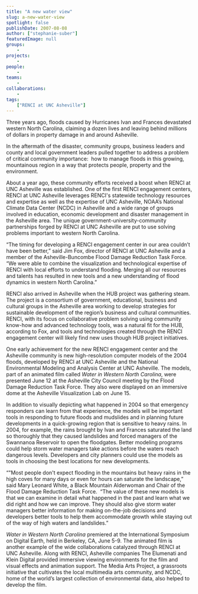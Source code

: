 ```yaml
---
title: "A new water view"
slug: a-new-water-view
spotlight: false
publishDate: 2007-08-08
author: ["stephanie-suber"]
featuredImage: null
groups:
    - 
projects:
    - 
people:
    - 
teams: 
    - 
collaborations:
    - 
tags:
    ["RENCI at UNC Asheville"]
---
```

Three years ago, floods caused by Hurricanes Ivan and Frances devastated western North Carolina, claiming a dozen lives and leaving behind millions of dollars in property damage in and around Asheville.<!--more-->

In the aftermath of the disaster, community groups, business leaders and county and local government leaders pulled together to address a problem of critical community importance:  how to manage floods in this growing, mountainous region in a way that protects people, property and the environment.

About a year ago, these community efforts received a boost when RENCI at UNC Asheville was established. One of the first RENCI engagement centers, RENCI at UNC Asheville leverages RENCI's statewide technology resources and expertise as well as the expertise of UNC Asheville, NOAA’s National Climate Data Center (NCDC) in Asheville and a wide range of groups involved in education, economic development and disaster management in the Asheville area. The unique government-university-community partnerships forged by RENCI at UNC Asheville are put to use solving problems important to western North Carolina.

“The timing for developing a RENCI engagement center in our area couldn’t have been better,” said Jim Fox, director of RENCI at UNC Asheville and a member of the Asheville-Buncombe Flood Damage Reduction Task Force. “We were able to combine the visualization and technological expertise of RENCI with local efforts to understand flooding. Merging all our resources and talents has resulted in new tools and a new understanding of flood dynamics in western North Carolina.”

RENCI also arrived in Asheville when the HUB project was gathering steam. The project is a consortium of government, educational, business and cultural groups in the Asheville area working to develop strategies for sustainable development of the region’s business and cultural communities. RENCI, with its focus on collaborative problem solving using community know-how and advanced technology tools, was a natural fit for the HUB, according to Fox, and tools and technologies created through the RENCI engagement center will likely find new uses though HUB project initiatives.

One early achievement for the new RENCI engagement center and the Asheville community is new high-resolution computer models of the 2004 floods, developed by RENCI at UNC Asheville and the National Environmental Modeling and Analysis Center at UNC Asheville. The models, part of an animated film called <em>Water in</em> <em>Western North Carolina</em>, were presented June 12 at the Asheville City Council meeting by the Flood Damage Reduction Task Force. They also were displayed on an immersive dome at the Asheville Visualization Lab on June 15.

In addition to visually depicting what happened in 2004 so that emergency responders can learn from that experience, the models will be important tools in responding to future floods and mudslides and in planning future developments in a quick-growing region that is sensitive to heavy rains. In 2004, for example, the rains brought by Ivan and Frances saturated the land so thoroughly that they caused landslides and forced managers of the Swannanoa Reservoir to open the floodgates. Better modeling programs could help storm water managers take actions before the waters reach dangerous levels. Developers and city planners could use the models as tools in choosing the best locations for new developments.

“"Most people don't expect flooding in the mountains but heavy rains in the high coves for many days or even for hours can saturate the landscape,” said Mary Leonard White, a Black Mountain Alderwoman and Chair of the Flood Damage Reduction Task Force.  “The value of these new models is that we can examine in detail what happened in the past and learn what we did right and how we can improve. They should also give storm water managers better information for making on-the-job decisions and developers better tools to help them accommodate growth while staying out of the way of high waters and landslides.”

<em>Water in Western North Carolina</em> premiered at the International Symposium on Digital Earth, held in Berkeley, CA, June 5-9. The animated film is another example of the wide collaborations catalyzed through RENCI at UNC Asheville. Along with RENCI, Asheville companies The Elumenati and Klein Digital provided immersive viewing environments for the film and visual effects and animation support. The Media Arts Project, a grassroots initiative that cultivates the local multimedia arts community, and NCDC, home of the world’s largest collection of environmental data, also helped to develop the film.
